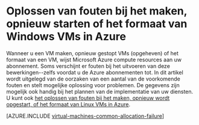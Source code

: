 <properties
    pageTitle="Problemen met Windows VM fouten | Microsoft Azure"
    description="Oplossen van fouten bij het maken, opnieuw starten of het formaat van een Windows VM in Azure"
    services="virtual-machines-windows, azure-resource-manager"
    documentationCenter=""
    authors="JiangChen79"
    manager="felixwu"
    editor=""
    tags="top-support-issue,azure-resource-manager,azure-service-management"/>

<tags
    ms.service="virtual-machines-windows"
    ms.workload="na"
    ms.tgt_pltfrm="vm-windows"
    ms.devlang="na"
    ms.topic="article"
    ms.date="02/02/2016"
    ms.author="cjiang"/>

# <a name="troubleshoot-allocation-failures-when-you-create-restart-or-resize-windows-vms-in-azure"></a>Oplossen van fouten bij het maken, opnieuw starten of het formaat van Windows VMs in Azure

Wanneer u een VM maken, opnieuw gestopt VMs (opgeheven) of het formaat van een VM, wijst Microsoft Azure compute resources aan uw abonnement. Soms verschijnt er fouten bij het uitvoeren van deze bewerkingen--zelfs voordat u de Azure abonnementen tot. In dit artikel wordt uitgelegd van de oorzaken van een aantal van de voorkomende fouten en stelt mogelijke oplossing voor problemen. De gegevens zijn mogelijk ook handig bij het plannen van de implementatie van uw diensten. U kunt ook [het oplossen van fouten bij het maken, opnieuw wordt opgestart, of het formaat van Linux VMs in Azure](virtual-machines-linux-allocation-failure.md).

[AZURE.INCLUDE [virtual-machines-common-allocation-failure](../../includes/virtual-machines-common-allocation-failure.md)]
